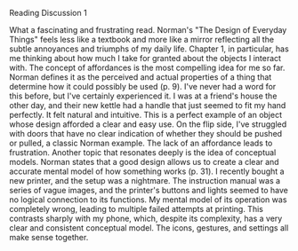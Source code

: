 Reading Discussion 1


What a fascinating and frustrating read. Norman's "The Design of Everyday Things" feels less like a textbook and more like a mirror reflecting all the subtle annoyances and triumphs of my daily life. Chapter 1, in particular, has me thinking about how much I take for granted about the objects I interact with.
The concept of affordances is the most compelling idea for me so far. Norman defines it as the perceived and actual properties of a thing that determine how it could possibly be used (p. 9). I've never had a word for this before, but I've certainly experienced it. I was at a friend's house the other day, and their new kettle had a handle that just seemed to fit my hand perfectly. It felt natural and intuitive. This is a perfect example of an object whose design afforded a clear and easy use. On the flip side, I've struggled with doors that have no clear indication of whether they should be pushed or pulled, a classic Norman example. The lack of an affordance leads to frustration.
Another topic that resonates deeply is the idea of conceptual models. Norman states that a good design allows us to create a clear and accurate mental model of how something works (p. 31). I recently bought a new printer, and the setup was a nightmare. The instruction manual was a series of vague images, and the printer's buttons and lights seemed to have no logical connection to its functions. My mental model of its operation was completely wrong, leading to multiple failed attempts at printing. This contrasts sharply with my phone, which, despite its complexity, has a very clear and consistent conceptual model. The icons, gestures, and settings all make sense together.
